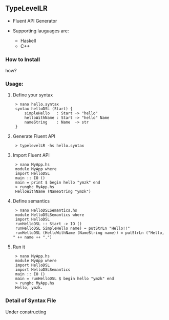 
## TypeLevelLR

- Fluent API Generator

- Supporting lauguages are:
    - Haskell
    - C++

### How to Install

how?

### Usage:

1. Define your syntax

        > nano hello.syntax
        syntax helloDSL (Start) {
            simpleHello   : Start -> "hello"
            helloWithName : Start -> "hello" Name
            nameString    : Name  -> str
        }

1. Generate Fluent API

        > typelevelLR -hs hello.syntax

1. Import Fluent API

        > nano MyApp.hs
        module MyApp where
        import HelloDSL
        main :: IO ()
        main = print $ begin hello "ymzk" end
        > runghc MyApp.hs
        HelloWithName (NameString "ymzk")

1. Define semantics

        > nano HelloDSLSemantics.hs
        module HelloDSLSemantics where
        import HelloDSL
        runHelloDSL :: Start -> IO ()
        runHelloDSL SimpleHello name) = putStrLn "Hello!!"
        runHelloDSL (HelloWithName (NameString name)) = putStrLn ("Hello, " ++ name ++ ".")

1. Run it

        > nano MyApp.hs
        module MyApp where
        import HelloDSL
        import HelloDSLSemantics
        main :: IO ()
        main = runHelloDSL $ begin hello "ymzk" end
        > runghc MyApp.hs
        Hello, ymzk.

### Detail of Syntax File

Under constructing
